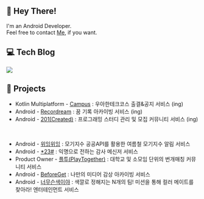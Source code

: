 

## 👋 Hey There! 
I'm an Android Developer.  
Feel free to contact [Me](https://github.com/s9hn/github-readme-stats](https://www.notion.so/SEHUN-KIM-c3f97f60bed34ddd96dcf14124383919)https://www.notion.so/SEHUN-KIM-c3f97f60bed34ddd96dcf14124383919), if you want.
## 💻 Tech Blog

  <a href="https://s2ehun.tistory.com//"><img src="https://img.shields.io/badge/Tistory-000000?style=flat-square&logo=Tistory&logoColor=white&link=https://s2ehun.tistory.com/"/></a>
    
## 📌 Projects

- Kotlin Multiplatform - [Campus](https://github.com/sujin9/woowa_campus_android) : 우아한테크코스 출결&공지 서비스 (ing)
- Android - [Recordream](https://github.com/TeamRecorDream/RecorDream-AOS) : 꿈 기록 아카이빙 서비스 (ing)
- Android - [201(Created)](https://github.com/201-Created-Study/2023-yigongil) : 프로그래밍 스터디 관리 및 모집 커뮤니티 서비스 (ing)

<br>

- Android - [위잉위잉](https://github.com/SOPT32-SOPKATHON/sopkathon-android) : 모기지수 공공API를 활용한 여름철 모기지수 알림 서비스
- Android - [*23#](https://github.com/SOPKATHON-LUCKY-SEVEN/S23H-AOS) : 익명으로 전하는 감사 메신저 서비스
- Product Owner - [플투(PlayTogether)](https://cheddar-liquid-051.notion.site/PLAY-TOGETHER-b88141f8be1344c2a8ed365951e4fefc?pvs=4) : 대학교 및 소모임 단위의 번개매칭 커뮤니티 서비스
- Android - [BeforeGet](https://github.com/Team-Beforeget/Beforeget-Android) : 나만의 미디어 감상 아카이빙 서비스
- Android - [너무슨색이야](https://github.com/TeamWhatColor/WhatColorAndroid) : 색깔로 정해지는 N개의 팀! 미션을 통해 컬러 메이트를 찾아라! 엔터테인먼트 서비스
